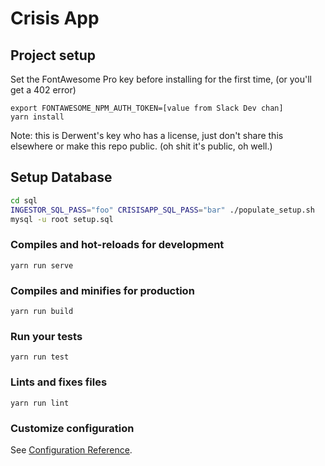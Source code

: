 # Crisis App

## Project setup

Set the FontAwesome Pro key before installing for the first time, (or you'll get a 402 error)
```
export FONTAWESOME_NPM_AUTH_TOKEN=[value from Slack Dev chan]
yarn install
```

Note: this is Derwent's key who has a license, just don't share this elsewhere or make this repo public. (oh shit it's public, oh well.)

## Setup Database

```bash
cd sql
INGESTOR_SQL_PASS="foo" CRISISAPP_SQL_PASS="bar" ./populate_setup.sh
mysql -u root setup.sql
```

### Compiles and hot-reloads for development
```
yarn run serve
```

### Compiles and minifies for production
```
yarn run build
```

### Run your tests
```
yarn run test
```

### Lints and fixes files
```
yarn run lint
```

### Customize configuration
See [Configuration Reference](https://cli.vuejs.org/config/).
